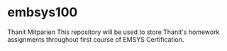 # embsys100
Thanit Mitparien
This repository will be used to store Thanit's homework assignments throughout first course of EMSYS Certification.
